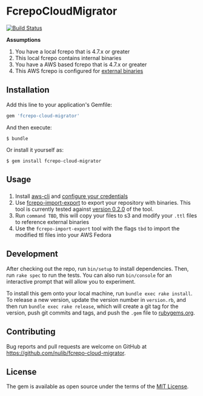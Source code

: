 # FcrepoCloudMigrator

[![Build Status](https://travis-ci.com/nulib/fcrepo-cloud-migrator.svg?branch=master)](https://travis-ci.com/nulib/fcrepo-cloud-migrator)

**Assumptions**
1. You have a local fcrepo that is 4.7.x or greater
1. This local fcrepo contains internal binaries
1. You have a AWS based fcrepo that is 4.7.x or greater
1. This AWS fcrepo is configured for [external binaries](https://wiki.duraspace.org/display/FEDORA4x/How+to+add+Use+Amazon+Simple+Scalable+Storage+%28S3%29+for+Storing+Fedora+Content)

## Installation

Add this line to your application's Gemfile:

```ruby
gem 'fcrepo-cloud-migrator'
```

And then execute:

    $ bundle

Or install it yourself as:

    $ gem install fcrepo-cloud-migrator

## Usage

###

1. Install [aws-cli](https://aws.amazon.com/cli/) and [configure your credentials](https://docs.aws.amazon.com/cli/latest/userguide/cli-chap-getting-started.html)
1. Use [fcrepo-import-export](https://github.com/fcrepo4-labs/fcrepo-import-export) to export your repository with binaries.  This tool is currently tested against [version 0.2.0](https://github.com/fcrepo4-labs/fcrepo-import-export/releases/tag/fcrepo-import-export-0.2.0) of the tool.
1. Run `command TBD`, this will copy your files to s3 and modify your `.ttl` files to reference external binaries
1. Use the `fcrepo-import-export` tool with the flags `tbd` to import the modified ttl files into your AWS Fedora

## Development

After checking out the repo, run `bin/setup` to install dependencies. Then, run `rake spec` to run the tests. You can also run `bin/console` for an interactive prompt that will allow you to experiment.

To install this gem onto your local machine, run `bundle exec rake install`. To release a new version, update the version number in `version.rb`, and then run `bundle exec rake release`, which will create a git tag for the version, push git commits and tags, and push the `.gem` file to [rubygems.org](https://rubygems.org).

## Contributing

Bug reports and pull requests are welcome on GitHub at https://github.com/nulib/fcrepo-cloud-migrator.

## License

The gem is available as open source under the terms of the [MIT License](https://opensource.org/licenses/MIT).
